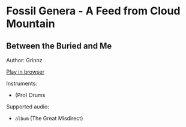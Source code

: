 # Fossil Genera \- A Feed from Cloud Mountain

## Between the Buried and Me

Author: Grinnz

[Play in browser](http://pages.cs.wisc.edu/~tolly/customs/?title=fossil-genera&artist=between-the-buried-and-me)

Instruments:

  * (Pro) Drums

Supported audio:

  * `album` (The Great Misdirect)


